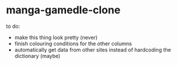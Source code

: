 # manga-gamedle-clone

to do:
 * make this thing look pretty (never)
 * finish colouring conditions for the other columns
 * automatically get data from other sites instead of hardcoding the dictionary (maybe)
